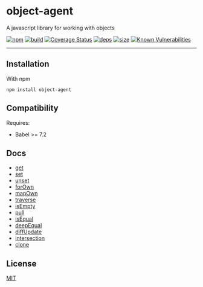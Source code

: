 # object-agent

A javascript library for working with objects

[![npm][npm]][npm-url]
[![build][build]][build-url]
[![Coverage Status](https://coveralls.io/repos/github/DarrenPaulWright/object-agent/badge.svg?branch=master)](https://coveralls.io/github/DarrenPaulWright/object-agent?branch=master)
[![deps][deps]][deps-url]
[![size][size]][size-url]
[![Known Vulnerabilities](https://snyk.io/test/github/DarrenPaulWright/object-agent/badge.svg?targetFile=package.json)](https://snyk.io/test/github/DarrenPaulWright/object-agent?targetFile=package.json)

---

<a name="Installation"></a>

## Installation
With npm```npm install object-agent```## CompatibilityRequires:- Babel >= 7.2## Docs- [get](docs/get.md)- [set](docs/set.md)- [unset](docs/unset.md)- [forOwn](docs/forOwn.md)- [mapOwn](docs/mapOwn.md)- [traverse](docs/traverse.md)- [isEmpty](docs/isEmpty.md)- [pull](docs/pull.md)- [isEqual](docs/isEqual.md)- [deepEqual](docs/deepEqual.md)- [diffUpdate](docs/diffUpdate.md)- [intersection](docs/intersection.md)- [clone](docs/clone.md)


## License

[MIT](LICENSE.md)

[npm]: https://img.shields.io/npm/v/object-agent.svg
[npm-url]: https://npmjs.com/package/object-agent
[build]: https://travis-ci.org/DarrenPaulWright/object-agent.svg?branch=master
[build-url]: https://travis-ci.org/DarrenPaulWright/object-agent
[deps]: https://david-dm.org/darrenpaulwright/object-agent.svg
[deps-url]: https://david-dm.org/darrenpaulwright/object-agent
[size]: https://packagephobia.now.sh/badge?p=object-agent
[size-url]: https://packagephobia.now.sh/result?p=object-agent
